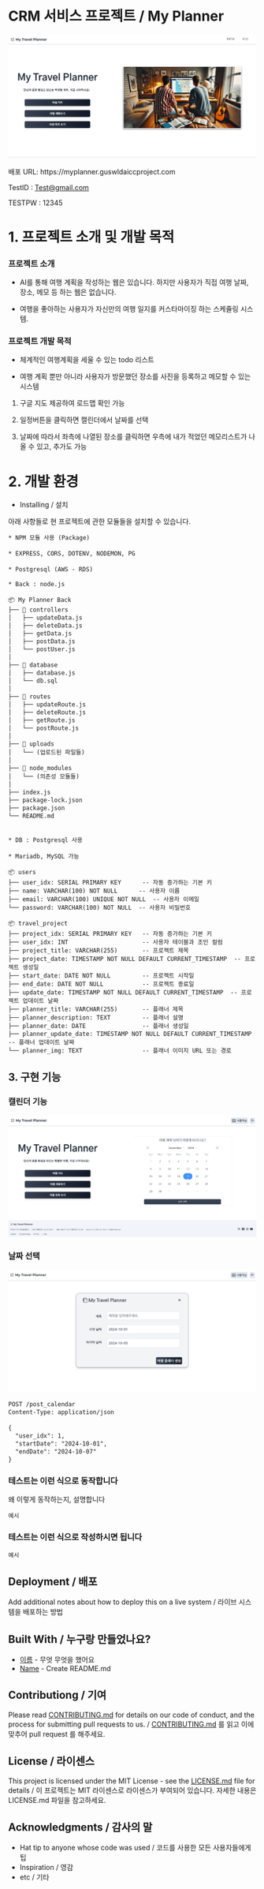 # CRM 서비스 프로젝트 / My Planner

<p align="center">
  <img src="./uploads/mainpage.png">
</p>

<P align="justify">
  배포 URL: https://myplanner.guswldaiccproject.com

  
  TestID : Test@gmail.com


  TESTPW : 12345


</p>

# 1. 프로젝트 소개 및 개발 목적


### 프로젝트 소개
  
  *  AI를 통해 여행 계획을 작성하는 웹은 있습니다. 하지만 사용자가 직접 여행 날짜, 장소, 메모 등 하는 웹은 없습니다.


  * 여행을 좋아하는 사용자가 자신만의 여행 일지를 커스타마이징 하는 스케쥴링 시스템.


### 프로젝트 개발 목적

  * 체계적인 여행계획을 세울 수 있는 todo 리스트 


  * 여행 계획 뿐만 아니라 사용자가 방문했던 장소를 사진을 등록하고 메모할 수 있는 시스템


  1. 구글 지도 제공하여 로드맵 확인 가능


  2. 일정버튼을 클릭하면 캘린더에서 날짜를 선택


  3. 날짜에 따라서 좌측에 나열된 장소를 클릭하면 우측에 내가 적었던 메모리스트가 나올 수 있고, 추가도 가능


# 2. 개발 환경

* Installing / 설치

아래 사항들로 현 프로젝트에 관한 모듈들을 설치할 수 있습니다.

```
* NPM 모듈 사용 (Package)

* EXPRESS, CORS, DOTENV, NODEMON, PG

* Postgresql (AWS - RDS)
```

```
* Back : node.js

📦 My Planner Back
├── 📂 controllers
│   ├── updateData.js
│   ├── deleteData.js
│   ├── getData.js
│   ├── postData.js
│   └── postUser.js
│
├── 📂 database
│   ├── database.js
│   └── db.sql
│
├── 📂 routes
│   ├── updateRoute.js
│   ├── deleteRoute.js
│   ├── getRoute.js
│   └── postRoute.js
│
├── 📂 uploads
│   └── (업로드된 파일들)
│
├── 📂 node_modules
│   └── (의존성 모듈들)
│
├── index.js
├── package-lock.json
├── package.json
└── README.md


* DB : Postgresql 사용

* Mariadb, MySQL 가능

📦 users
├── user_idx: SERIAL PRIMARY KEY      -- 자동 증가하는 기본 키
├── name: VARCHAR(100) NOT NULL      -- 사용자 이름
├── email: VARCHAR(100) UNIQUE NOT NULL  -- 사용자 이메일 
└── password: VARCHAR(100) NOT NULL  -- 사용자 비밀번호

📦 travel_project
├── project_idx: SERIAL PRIMARY KEY   -- 자동 증가하는 기본 키
├── user_idx: INT                     -- 사용자 테이블과 조인 컬럼 
├── project_title: VARCHAR(255)       -- 프로젝트 제목
├── project_date: TIMESTAMP NOT NULL DEFAULT CURRENT_TIMESTAMP  -- 프로젝트 생성일
├── start_date: DATE NOT NULL         -- 프로젝트 시작일
├── end_date: DATE NOT NULL           -- 프로젝트 종료일
├── update_date: TIMESTAMP NOT NULL DEFAULT CURRENT_TIMESTAMP  -- 프로젝트 업데이트 날짜
├── planner_title: VARCHAR(255)       -- 플래너 제목
├── planner_description: TEXT         -- 플래너 설명
├── planner_date: DATE                -- 플래너 생성일
├── planner_update_date: TIMESTAMP NOT NULL DEFAULT CURRENT_TIMESTAMP  -- 플래너 업데이트 날짜
└── planner_img: TEXT                 -- 플래너 이미지 URL 또는 경로
```

## 3.  구현 기능

### 캘린더 기능

<p align="center">
  <img src="./uploads/calendar.png">
</p>

### 날짜 선택

<p align="center">
  <img src="./uploads/createplanner.png">
</p>


```
POST /post_calendar
Content-Type: application/json

{
  "user_idx": 1,
  "startDate": "2024-10-01",
  "endDate": "2024-10-07"
}

```

### 테스트는 이런 식으로 동작합니다

왜 이렇게 동작하는지, 설명합니다

```
예시
```

### 테스트는 이런 식으로 작성하시면 됩니다

```
예시
```

## Deployment / 배포

Add additional notes about how to deploy this on a live system / 라이브 시스템을 배포하는 방법

## Built With / 누구랑 만들었나요?

* [이름](링크) - 무엇 무엇을 했어요
* [Name](Link) - Create README.md

## Contributiong / 기여

Please read [CONTRIBUTING.md](https://gist.github.com/PurpleBooth/b24679402957c63ec426) for details on our code of conduct, and the process for submitting pull requests to us. / [CONTRIBUTING.md](https://gist.github.com/PurpleBooth/b24679402957c63ec426) 를 읽고 이에 맞추어 pull request 를 해주세요.

## License / 라이센스

This project is licensed under the MIT License - see the [LICENSE.md](https://gist.github.com/PurpleBooth/LICENSE.md) file for details / 이 프로젝트는 MIT 라이센스로 라이센스가 부여되어 있습니다. 자세한 내용은 LICENSE.md 파일을 참고하세요.

## Acknowledgments / 감사의 말

* Hat tip to anyone whose code was used / 코드를 사용한 모든 사용자들에게 팁
* Inspiration / 영감
* etc / 기타

<!-- Stack Icon Refernces -->

[react]: /uploads/react.png
[node]: /uploads/nodejs.png
[pg]: /uploads/pg.png
